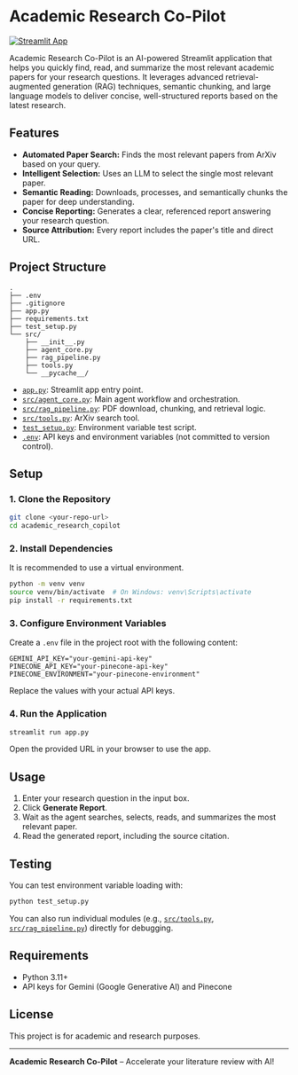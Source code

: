 # Academic Research Co-Pilot
[![Streamlit App](https://static.streamlit.io/badges/streamlit_badge_black_white.svg)](https://academic-research-copilot-yrewstulfwlne3u5ngww7a.streamlit.app/)

Academic Research Co-Pilot is an AI-powered Streamlit application that helps you quickly find, read, and summarize the most relevant academic papers for your research questions. It leverages advanced retrieval-augmented generation (RAG) techniques, semantic chunking, and large language models to deliver concise, well-structured reports based on the latest research.

## Features

- **Automated Paper Search:** Finds the most relevant papers from ArXiv based on your query.
- **Intelligent Selection:** Uses an LLM to select the single most relevant paper.
- **Semantic Reading:** Downloads, processes, and semantically chunks the paper for deep understanding.
- **Concise Reporting:** Generates a clear, referenced report answering your research question.
- **Source Attribution:** Every report includes the paper's title and direct URL.

## Project Structure

```
.
├── .env
├── .gitignore
├── app.py
├── requirements.txt
├── test_setup.py
└── src/
    ├── __init__.py
    ├── agent_core.py
    ├── rag_pipeline.py
    ├── tools.py
    └── __pycache__/
```

- [`app.py`](app.py): Streamlit app entry point.
- [`src/agent_core.py`](src/agent_core.py): Main agent workflow and orchestration.
- [`src/rag_pipeline.py`](src/rag_pipeline.py): PDF download, chunking, and retrieval logic.
- [`src/tools.py`](src/tools.py): ArXiv search tool.
- [`test_setup.py`](test_setup.py): Environment variable test script.
- [`.env`](.env): API keys and environment variables (not committed to version control).

## Setup

### 1. Clone the Repository

```sh
git clone <your-repo-url>
cd academic_research_copilot
```

### 2. Install Dependencies

It is recommended to use a virtual environment.

```sh
python -m venv venv
source venv/bin/activate  # On Windows: venv\Scripts\activate
pip install -r requirements.txt
```

### 3. Configure Environment Variables

Create a `.env` file in the project root with the following content:

```
GEMINI_API_KEY="your-gemini-api-key"
PINECONE_API_KEY="your-pinecone-api-key"
PINECONE_ENVIRONMENT="your-pinecone-environment"
```

Replace the values with your actual API keys.

### 4. Run the Application

```sh
streamlit run app.py
```

Open the provided URL in your browser to use the app.

## Usage

1. Enter your research question in the input box.
2. Click **Generate Report**.
3. Wait as the agent searches, selects, reads, and summarizes the most relevant paper.
4. Read the generated report, including the source citation.

## Testing

You can test environment variable loading with:

```sh
python test_setup.py
```

You can also run individual modules (e.g., [`src/tools.py`](src/tools.py), [`src/rag_pipeline.py`](src/rag_pipeline.py)) directly for debugging.

## Requirements

- Python 3.11+
- API keys for Gemini (Google Generative AI) and Pinecone

## License

This project is for academic and research purposes.

---

**Academic Research Co-Pilot** – Accelerate your literature review with AI!

